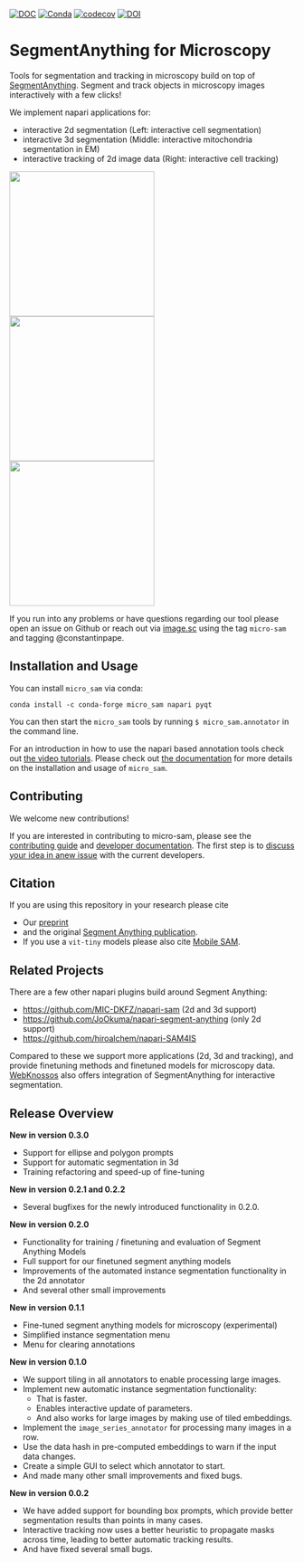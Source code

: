 [![DOC](https://shields.mitmproxy.org/badge/docs-pdoc.dev-brightgreen.svg)](https://computational-cell-analytics.github.io/micro-sam/)
[![Conda](https://anaconda.org/conda-forge/micro_sam/badges/version.svg)](https://anaconda.org/conda-forge/micro_sam)
[![codecov](https://codecov.io/gh/computational-cell-analytics/micro-sam/graph/badge.svg?token=7ETPP5CABP)](https://codecov.io/gh/computational-cell-analytics/micro-sam)
[![DOI](https://zenodo.org/badge/DOI/10.5281/zenodo.7919746.svg)](https://doi.org/10.5281/zenodo.7919746)

# SegmentAnything for Microscopy

Tools for segmentation and tracking in microscopy build on top of [SegmentAnything](https://segment-anything.com/).
Segment and track objects in microscopy images interactively with a few clicks!

We implement napari applications for:
- interactive 2d segmentation (Left: interactive cell segmentation)
- interactive 3d segmentation (Middle: interactive mitochondria segmentation in EM)
- interactive tracking of 2d image data (Right: interactive cell tracking)

<img src="https://github.com/computational-cell-analytics/micro-sam/assets/4263537/d04cb158-9f5b-4460-98cd-023c4f19cccd" width="256">
<img src="https://github.com/computational-cell-analytics/micro-sam/assets/4263537/dfca3d9b-dba5-440b-b0f9-72a0683ac410" width="256">
<img src="https://github.com/computational-cell-analytics/micro-sam/assets/4263537/aefbf99f-e73a-4125-bb49-2e6592367a64" width="256">

If you run into any problems or have questions regarding our tool please open an issue on Github or reach out via [image.sc](https://forum.image.sc/) using the tag `micro-sam` and tagging @constantinpape.


## Installation and Usage

You can install `micro_sam` via conda:
```
conda install -c conda-forge micro_sam napari pyqt
```
You can then start the `micro_sam` tools by running `$ micro_sam.annotator` in the command line.

For an introduction in how to use the napari based annotation tools check out [the video tutorials](https://www.youtube.com/watch?v=ket7bDUP9tI&list=PLwYZXQJ3f36GQPpKCrSbHjGiH39X4XjSO&pp=gAQBiAQB).
Please check out [the documentation](https://computational-cell-analytics.github.io/micro-sam/) for more details on the installation and usage of `micro_sam`.

## Contributing

We welcome new contributions!

If you are interested in contributing to micro-sam, please see the [contributing guide](docs/contributing.md) and [developer documentation](docs/development.md). The first step is to [discuss your idea in anew issue](https://github.com/computational-cell-analytics/micro-sam/issues/new) with the current developers.

## Citation

If you are using this repository in your research please cite
- Our [preprint](https://doi.org/10.1101/2023.08.21.554208)
- and the original [Segment Anything publication](https://arxiv.org/abs/2304.02643).
- If you use a `vit-tiny` models please also cite [Mobile SAM](https://arxiv.org/abs/2306.14289).


## Related Projects

There are a few other napari plugins build around Segment Anything:
- https://github.com/MIC-DKFZ/napari-sam (2d and 3d support)
- https://github.com/JoOkuma/napari-segment-anything (only 2d support)
- https://github.com/hiroalchem/napari-SAM4IS

Compared to these we support more applications (2d, 3d and tracking), and provide finetuning methods and finetuned models for microscopy data.
[WebKnossos](https://webknossos.org/) also offers integration of SegmentAnything for interactive segmentation.


## Release Overview

**New in version 0.3.0**

- Support for ellipse and polygon prompts
- Support for automatic segmentation in 3d
- Training refactoring and speed-up of fine-tuning

**New in version 0.2.1 and 0.2.2**

- Several bugfixes for the newly introduced functionality in 0.2.0.

**New in version 0.2.0**

- Functionality for training / finetuning and evaluation of Segment Anything Models
- Full support for our finetuned segment anything models
- Improvements of the automated instance segmentation functionality in the 2d annotator
- And several other small improvements

**New in version 0.1.1**

- Fine-tuned segment anything models for microscopy (experimental)
- Simplified instance segmentation menu
- Menu for clearing annotations

**New in version 0.1.0**

- We support tiling in all annotators to enable processing large images.
- Implement new automatic instance segmentation functionality:
    - That is faster.
    - Enables interactive update of parameters.
    - And also works for large images by making use of tiled embeddings.
- Implement the `image_series_annotator` for processing many images in a row.
- Use the data hash in pre-computed embeddings to warn if the input data changes.
- Create a simple GUI to select which annotator to start.
- And made many other small improvements and fixed bugs.

**New in version 0.0.2**

- We have added support for bounding box prompts, which provide better segmentation results than points in many cases.
- Interactive tracking now uses a better heuristic to propagate masks across time, leading to better automatic tracking results.
- And have fixed several small bugs.
